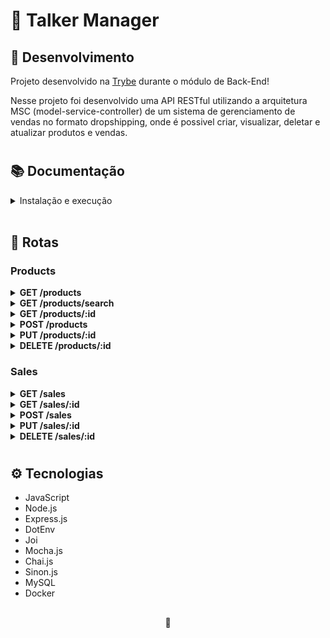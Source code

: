 # 🎤 Talker Manager

## 📡 Desenvolvimento

Projeto desenvolvido na <a href="https://betrybe.com/" target="_blank">Trybe</a> durante o módulo de Back-End!

Nesse projeto foi desenvolvido uma API RESTful utilizando a arquitetura MSC (model-service-controller) de um sistema de gerenciamento de vendas no formato dropshipping, onde é possivel criar, visualizar, deletar e atualizar produtos e vendas.

#

## 📚 Documentação

<details>
<summary>Instalação e execução</summary>
    <br />
  
Clone o repositório:

```
git clone git@github.com:lauropera/store-manager.git
```

Na raíz do projeto, suba os containers `store_manager` e `store_manager_db` utilizando o docker-compose.

    docker-compose up -d

Abra o terminal do container `store_manager`.

    docker exec -it store_manager bash

Uma vez no terminal do container, execute o comando `npm install`.

Para subir o servidor utilize o comando abaixo no terminal do container `store_manager`.

    npm run debug

Para se conectar com o banco de dados, abra o terminal do container `store_manager_db`.

    docker exec -it store_manager_db bash

Faça login no banco de dados utilizando as credencias descritas no arquivo **docker-compose.yaml**. E execute os scripts **migration.sql** e **seed.sql** para a criação do banco **Store Manager**

Agora podemos rodar os testes utilizando o comando abaixo no terminal do container `store_manager`.

    npm run test:mocha

</details>
  <br />

## 🔎 Rotas

### Products

<details>
  <summary><strong>GET /products</strong></summary>
  </br>
  • Traz todos os produtos do banco de dados.
</details>

<details>
  <summary><strong>GET /products/search</strong></summary>
  </br>
  • Busca produtos pelo nome através da query "q".
</details>

<details>
  <summary><strong>GET /products/:id</strong></summary>
  </br>
  • Traz um produto por id do banco de dados.
</details>

<details>
  <summary><strong>POST /products</strong></summary>
  </br>
  • Cadastra um novo produto.
</details>

<details>
  <summary><strong>PUT /products/:id</strong></summary>
  </br>
  • Atualiza um produto por id.
</details>

<details>
  <summary><strong>DELETE /products/:id</strong></summary>
  </br>
  • Deleta um produto por id do banco de dados.
</details>

### Sales

<details>
  <summary><strong>GET /sales</strong></summary>
  </br>
  • Traz todas as vendas do banco de dados.
</details>

<details>
  <summary><strong>GET /sales/:id</strong></summary>
  </br>
  • Traz uma venda por id do banco de dados.
</details>

<details>
  <summary><strong>POST /sales</strong></summary>
  </br>
  • Cadastra uma nova venda.
</details>

<details>
  <summary><strong>PUT /sales/:id</strong></summary>
  </br>
  • Atualiza uma venda por id.
</details>

<details>
  <summary><strong>DELETE /sales/:id</strong></summary>
  </br>
  • Deleta uma venda por id do banco de dados.
</details>

#

## ⚙️ Tecnologias

- JavaScript
- Node.js
- Express.js
- DotEnv
- Joi
- Mocha.js
- Chai.js
- Sinon.js
- MySQL
- Docker

##

<div>
  <p align="center">🍐</p>
</div>
